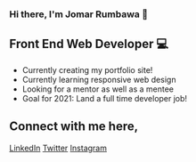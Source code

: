 ### Hi there, I'm Jomar Rumbawa 👋

## Front End Web Developer 💻
- Currently creating my portfolio site! 
- Currently learning responsive web design
- Looking for a mentor as well as a mentee
- Goal for 2021: Land a full time developer job!


## Connect with me here,

[LinkedIn](https://linkedin.com/in/jrumbawa)
[Twitter](https://twitter.com/jrumbawa_)
[Instagram](https://instagram.com/jrumbawa)